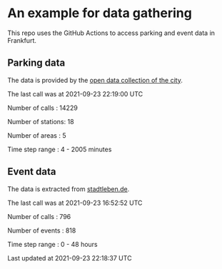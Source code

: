 # An example for data gathering

This repo uses the GitHub Actions to access parking and event data in Frankfurt.

## Parking data
The data is provided by the [open data collection of the city](https://www.offenedaten.frankfurt.de/).

The last call was at 2021-09-23 22:19:00 UTC

Number of calls   : 14229

Number of stations:    18

Number of areas   :     5

Time step range   :     4 -  2005 minutes


## Event data
The data is extracted from [stadtleben.de](https://stadtleben.de/frankfurt/).

The last call was at 2021-09-23 16:52:52 UTC

Number of calls   : 796

Number of events  : 818

Time step range   :   0 -  48 hours


Last updated at 2021-09-23 22:18:37 UTC
